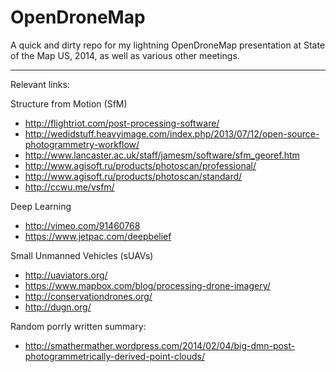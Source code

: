 OpenDroneMap
============

A quick and dirty repo for my lightning OpenDroneMap presentation at State of the Map US, 2014, as well as various other meetings.

---
Relevant links:

Structure from Motion (SfM)
* http://flightriot.com/post-processing-software/
* http://wedidstuff.heavyimage.com/index.php/2013/07/12/open-source-photogrammetry-workflow/
* http://www.lancaster.ac.uk/staff/jamesm/software/sfm_georef.htm
* http://www.agisoft.ru/products/photoscan/professional/
* http://www.agisoft.ru/products/photoscan/standard/
* http://ccwu.me/vsfm/
 
Deep Learning
* http://vimeo.com/91460768
* https://www.jetpac.com/deepbelief
 
Small Unmanned Vehicles (sUAVs)
* http://uaviators.org/
* https://www.mapbox.com/blog/processing-drone-imagery/
* http://conservationdrones.org/
* http://dugn.org/

Random porrly written summary:
* http://smathermather.wordpress.com/2014/02/04/big-dmn-post-photogrammetrically-derived-point-clouds/
